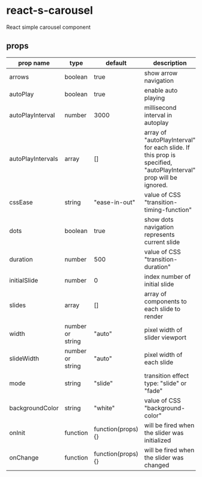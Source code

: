 # react-s-carousel

React simple carousel component

## props

prop name | type | default | description
----------|------|---------|-------------
arrows    | boolean | true | show arrow navigation
autoPlay  | boolean | true | enable auto playing
autoPlayInterval | number | 3000 | millisecond interval in autoplay
autoPlayIntervals | array | []   | array of "autoPlayInterval" for each slide. If this prop is specified, "autoPlayInterval" prop will be ignored.
cssEase   | string  | "ease-in-out" | value of CSS "transition-timing-function"
dots      | boolean | true | show dots navigation represents current slide
duration  | number  | 500  | value of CSS "transition-duration"
initialSlide | number | 0  | index number of initial slide
slides        | array   | []   | array of components to each slide to render
width         | number or string | "auto" | pixel width of slider viewport
slideWidth    | number or string | "auto" | pixel width of each slide
mode          | string | "slide" | transition effect type: "slide" or "fade"
backgroundColor | string | "white" | value of CSS "background-color"
onInit     | function | function(props){} | will be fired when the slider was initialized
onChange   | function | function(props){} | will be fired when the slider was changed
